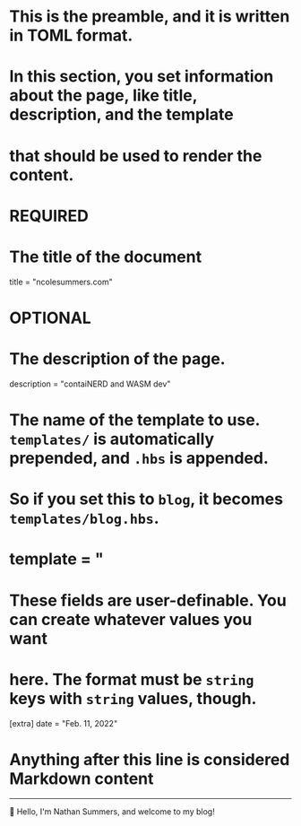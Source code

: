 # This is the preamble, and it is written in TOML format.
# In this section, you set information about the page, like title, description, and the template
# that should be used to render the content.

# REQUIRED

# The title of the document
title = "ncolesummers.com"

# OPTIONAL

# The description of the page.
description = "contaiNERD and WASM dev"

# The name of the template to use. `templates/` is automatically prepended, and `.hbs` is appended.
# So if you set this to `blog`, it becomes `templates/blog.hbs`.
# template = "

# These fields are user-definable. You can create whatever values you want
# here. The format must be `string` keys with `string` values, though.
[extra]
date = "Feb. 11, 2022"

# Anything after this line is considered Markdown content
---

👋 Hello, I'm Nathan Summers, and welcome to my blog!  


